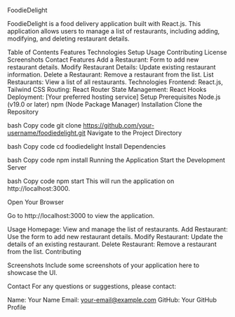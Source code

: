 FoodieDelight

FoodieDelight is a food delivery application built with React.js. This application allows users to manage a list of restaurants, including adding, modifying, and deleting restaurant details.

Table of Contents
Features
Technologies
Setup
Usage
Contributing
License
Screenshots
Contact
Features
Add a Restaurant: Form to add new restaurant details.
Modify Restaurant Details: Update existing restaurant information.
Delete a Restaurant: Remove a restaurant from the list.
List Restaurants: View a list of all restaurants.
Technologies
Frontend: React.js, Tailwind CSS
Routing: React Router
State Management: React Hooks
Deployment: [Your preferred hosting service]
Setup
Prerequisites
Node.js (v19.0 or later)
npm (Node Package Manager)
Installation
Clone the Repository

bash
Copy code
git clone https://github.com/your-username/foodiedelight.git
Navigate to the Project Directory

bash
Copy code
cd foodiedelight
Install Dependencies

bash
Copy code
npm install
Running the Application
Start the Development Server

bash
Copy code
npm start
This will run the application on http://localhost:3000.

Open Your Browser

Go to http://localhost:3000 to view the application.

Usage
Homepage: View and manage the list of restaurants.
Add Restaurant: Use the form to add new restaurant details.
Modify Restaurant: Update the details of an existing restaurant.
Delete Restaurant: Remove a restaurant from the list.
Contributing

Screenshots
Include some screenshots of your application here to showcase the UI.


Contact
For any questions or suggestions, please contact:

Name: Your Name
Email: your-email@example.com
GitHub: Your GitHub Profile
